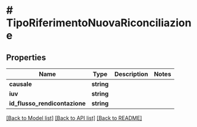 # # TipoRiferimentoNuovaRiconciliazione

## Properties

Name | Type | Description | Notes
------------ | ------------- | ------------- | -------------
**causale** | **string** |  |
**iuv** | **string** |  |
**id_flusso_rendicontazione** | **string** |  |

[[Back to Model list]](../../README.md#models) [[Back to API list]](../../README.md#endpoints) [[Back to README]](../../README.md)
